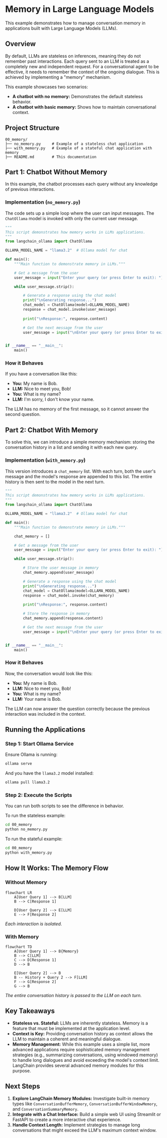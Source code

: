 # Memory in Large Language Models

This example demonstrates how to manage conversation memory in applications built with Large Language Models (LLMs).

## Overview

By default, LLMs are stateless on inferences, meaning they do not remember past interactions. Each query sent to an LLM is treated as a completely new and independent request. For a conversational agent to be effective, it needs to remember the context of the ongoing dialogue. This is achieved by implementing a "memory" mechanism.

This example showcases two scenarios:
- **A chatbot with no memory:** Demonstrates the default stateless behavior.
- **A chatbot with basic memory:** Shows how to maintain conversational context.

## Project Structure

```
00_memory/
├── no_memory.py     # Example of a stateless chat application
├── with_memory.py   # Example of a stateful chat application with memory
├── README.md        # This documentation
```

## Part 1: Chatbot Without Memory

In this example, the chatbot processes each query without any knowledge of previous interactions.

### Implementation (`no_memory.py`)

The code sets up a simple loop where the user can input messages. The `ChatOllama` model is invoked with only the current user message.

```python
"""
This script demonstrates how memory works in LLMs applications.
"""
from langchain_ollama import ChatOllama

OLLAMA_MODEL_NAME = "llama3.2"  # Ollama model for chat

def main():
    """Main function to demonstrate memory in LLMs."""

    # Get a message from the user
    user_message = input("Enter your query (or press Enter to exit): ")

    while user_message.strip():

        # Generate a response using the chat model
        print("\nGenerating response...")
        chat_model = ChatOllama(model=OLLAMA_MODEL_NAME)
        response = chat_model.invoke(user_message)
        
        print("\nResponse:", response.content)

        # Get the next message from the user
        user_message = input("\nEnter your query (or press Enter to exit): ")


if __name__ == "__main__":
    main()
```

### How it Behaves

If you have a conversation like this:
- **You:** My name is Bob.
- **LLM:** Nice to meet you, Bob!
- **You:** What is my name?
- **LLM:** I'm sorry, I don't know your name.

The LLM has no memory of the first message, so it cannot answer the second question.

## Part 2: Chatbot With Memory

To solve this, we can introduce a simple memory mechanism: storing the conversation history in a list and sending it with each new query.

### Implementation (`with_memory.py`)

This version introduces a `chat_memory` list. With each turn, both the user's message and the model's response are appended to this list. The entire history is then sent to the model in the next turn.

```python
"""
This script demonstrates how memory works in LLMs applications.
"""
from langchain_ollama import ChatOllama

OLLAMA_MODEL_NAME = "llama3.2"  # Ollama model for chat

def main():
    """Main function to demonstrate memory in LLMs."""

    chat_memory = []

    # Get a message from the user
    user_message = input("Enter your query (or press Enter to exit): ")

    while user_message.strip():

        # Store the user message in memory
        chat_memory.append(user_message)

        # Generate a response using the chat model
        print("\nGenerating response...")
        chat_model = ChatOllama(model=OLLAMA_MODEL_NAME)
        response = chat_model.invoke(chat_memory)
        
        print("\nResponse:", response.content)

        # Store the response in memory
        chat_memory.append(response.content)

        # Get the next message from the user
        user_message = input("\nEnter your query (or press Enter to exit): ")


if __name__ == "__main__":
    main()
```

### How it Behaves

Now, the conversation would look like this:
- **You:** My name is Bob.
- **LLM:** Nice to meet you, Bob!
- **You:** What is my name?
- **LLM:** Your name is Bob.

The LLM can now answer the question correctly because the previous interaction was included in the context.

## Running the Applications

### Step 1: Start Ollama Service

Ensure Ollama is running:

```bash
ollama serve
```
And you have the `llama3.2` model installed:
```bash
ollama pull llama3.2
```

### Step 2: Execute the Scripts

You can run both scripts to see the difference in behavior.

To run the stateless example:
```bash
cd 00_memory
python no_memory.py
```

To run the stateful example:
```bash
cd 00_memory
python with_memory.py
```

## How It Works: The Memory Flow

### Without Memory
```mermaid
flowchart LR
    A[User Query 1] --> B[LLM]
    B --> C[Response 1]
    
    D[User Query 2] --> E[LLM]
    E --> F[Response 2]
```
*Each interaction is isolated.*

### With Memory
```mermaid
flowchart TD
    A[User Query 1] --> B{Memory}
    B --> C[LLM]
    C --> D[Response 1]
    D --> B
    
    E[User Query 2] --> B
    B -- History + Query 2 --> F[LLM]
    F --> G[Response 2]
    G --> B
```
*The entire conversation history is passed to the LLM on each turn.*

## Key Takeaways

- **Stateless vs. Stateful:** LLMs are inherently stateless. Memory is a feature that must be implemented at the application level.
- **Context is Key:** Providing conversation history as context allows the LLM to maintain a coherent and meaningful dialogue.
- **Memory Management:** While this example uses a simple list, more advanced applications require sophisticated memory management strategies (e.g., summarizing conversations, using windowed memory) to handle long dialogues and avoid exceeding the model's context limit. LangChain provides several advanced memory modules for this purpose.

## Next Steps

1. **Explore LangChain Memory Modules:** Investigate built-in memory types like `ConversationBufferMemory`, `ConversationBufferWindowMemory`, and `ConversationSummaryMemory`.
2. **Integrate with a Chat Interface:** Build a simple web UI using Streamlit or FastAPI to create a more interactive chat experience.
3. **Handle Context Length:** Implement strategies to manage long conversations that might exceed the LLM's maximum context window.
